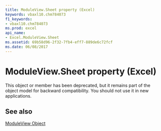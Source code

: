 ```yaml
---
title: ModuleView.Sheet property (Excel)
keywords: vbaxl10.chm784073
f1_keywords:
- vbaxl10.chm784073
ms.prod: excel
api_name:
- Excel.ModuleView.Sheet
ms.assetid: 69b58d96-2f32-7fb4-eff7-889de6c72fcf
ms.date: 06/08/2017
---
```



# ModuleView.Sheet property (Excel)

This object or member has been deprecated, but it remains part of the object model for backward compatibility. You should not use it in new applications.


## See also


[ModuleView Object](Excel.ModuleView.md)

